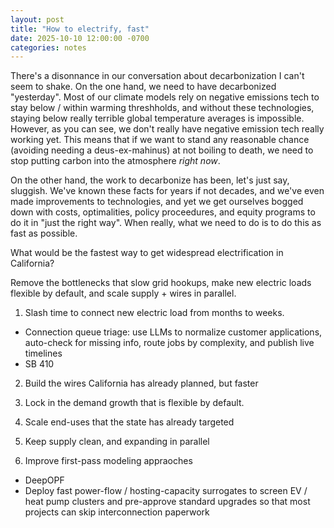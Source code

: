 ```yaml
---
layout: post
title: "How to electrify, fast"
date: 2025-10-10 12:00:00 -0700
categories: notes
---
```


There's a disonnance in our conversation about decarbonization I can't seem to shake. On the one hand, we need to have decarbonized "yesterday". Most of our climate models rely on negative emissions tech to stay below / within warming threshholds, and without these technologies, staying below really terrible global temperature averages is impossible. However, as you can see, we don't really have negative emission tech really working yet. This means that if we want to stand any reasonable chance (avoiding needing a deus-ex-mahinus) at not boiling to death, we need to stop putting carbon into the atmosphere *right now*.

On the other hand, the work to decarbonize has been, let's just say, sluggish. We've known these facts for years if not decades, and we've even made improvements to technologies, and yet we get ourselves bogged down with costs, optimalities, policy proceedures, and equity programs to do it in "just the right way". When really, what we need to do is to do this as fast as possible. 

What would be the fastest way to get widespread electrification in California?

Remove the bottlenecks that slow grid hookups, make new electric loads flexible by default, and scale supply + wires in parallel.

1) Slash time to connect new electric load from months to weeks.
- Connection queue triage: use LLMs to normalize customer applications, auto-check for missing info, route jobs by complexity, and publish live timelines
- SB 410


2) Build the wires California has already planned, but faster

3) Lock in the demand growth that is flexible by default.

4) Scale end-uses that the state has already targeted

5) Keep supply clean, and expanding in parallel

6) Improve first-pass modeling appraoches
- DeepOPF
- Deploy fast power-flow / hosting-capacity surrogates to screen EV / heat pump clusters and pre-approve standard upgrades so that most projects can skip interconnection paperwork